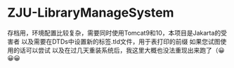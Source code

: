 # ZJU-LibraryManageSystem

存档用，环境配置比较复杂，需要同时使用Tomcat9和10，本项目是Jakarta的受害者
以及需要在DTDs中设置新的标签.tld文件，用于表打印的前缀
如果您试图使用的话可以尝试
以及在过几天重装系统后，我这里大概也没法重现出来跑了（😀😀😀
